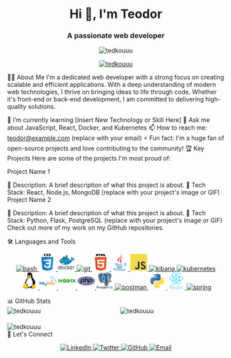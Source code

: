 <h1 align="center">Hi 👋, I'm Teodor</h1>
<h3 align="center">A passionate web developer</h3>
<p align="center">
  <img src="https://komarev.com/ghpvc/?username=tedkouuu&label=Profile%20views&color=0e75b6&style=flat" alt="tedkouuu" />
</p>
<p align="center">
  <a href="https://github.com/ryo-ma/github-profile-trophy"><img src="https://github-profile-trophy.vercel.app/?username=tedkouuu&theme=darkhub&margin-w=15&margin-h=15&no-bg=true" alt="tedkouuu" /></a>
</p>
👨‍💻 About Me
I'm a dedicated web developer with a strong focus on creating scalable and efficient applications. With a deep understanding of modern web technologies, I thrive on bringing ideas to life through code. Whether it's front-end or back-end development, I am committed to delivering high-quality solutions.

<br>

🌱 I’m currently learning [Insert New Technology or Skill Here]
💬 Ask me about JavaScript, React, Docker, and Kubernetes
📫 How to reach me: teodor@example.com (replace with your email)
⚡ Fun fact: I'm a huge fan of open-source projects and love contributing to the community!
🏆 Key Projects
Here are some of the projects I'm most proud of:

Project Name 1

🚀 Description: A brief description of what this project is about.
🌟 Tech Stack: React, Node.js, MongoDB
 (replace with your project's image or GIF)
Project Name 2

🚀 Description: A brief description of what this project is about.
🌟 Tech Stack: Python, Flask, PostgreSQL
 (replace with your project's image or GIF)
Check out more of my work on my GitHub repositories.

🛠️ Languages and Tools
<p align="center">
  <a href="https://www.gnu.org/software/bash/" target="_blank" rel="noreferrer">
    <img src="https://www.vectorlogo.zone/logos/gnu_bash/gnu_bash-icon.svg" alt="bash" width="40" height="40"/>
  </a>
  <a href="https://www.w3schools.com/css/" target="_blank" rel="noreferrer">
    <img src="https://raw.githubusercontent.com/devicons/devicon/master/icons/css3/css3-original-wordmark.svg" alt="css3" width="40" height="40"/>
  </a>
  <a href="https://www.docker.com/" target="_blank" rel="noreferrer">
    <img src="https://raw.githubusercontent.com/devicons/devicon/master/icons/docker/docker-original-wordmark.svg" alt="docker" width="40" height="40"/>
  </a>
  <a href="https://git-scm.com/" target="_blank" rel="noreferrer">
    <img src="https://www.vectorlogo.zone/logos/git-scm/git-scm-icon.svg" alt="git" width="40" height="40"/>
  </a>
  <a href="https://www.w3.org/html/" target="_blank" rel="noreferrer">
    <img src="https://raw.githubusercontent.com/devicons/devicon/master/icons/html5/html5-original-wordmark.svg" alt="html5" width="40" height="40"/>
  </a>
  <a href="https://www.java.com" target="_blank" rel="noreferrer">
    <img src="https://raw.githubusercontent.com/devicons/devicon/master/icons/java/java-original.svg" alt="java" width="40" height="40"/>
  </a>
  <a href="https://developer.mozilla.org/en-US/docs/Web/JavaScript" target="_blank" rel="noreferrer">
    <img src="https://raw.githubusercontent.com/devicons/devicon/master/icons/javascript/javascript-original.svg" alt="javascript" width="40" height="40"/>
  </a>
  <a href="https://www.elastic.co/kibana" target="_blank" rel="noreferrer">
    <img src="https://www.vectorlogo.zone/logos/elasticco_kibana/elasticco_kibana-icon.svg" alt="kibana" width="40" height="40"/>
  </a>
  <a href="https://kubernetes.io" target="_blank" rel="noreferrer">
    <img src="https://www.vectorlogo.zone/logos/kubernetes/kubernetes-icon.svg" alt="kubernetes" width="40" height="40"/>
  </a>
  <a href="https://www.linux.org/" target="_blank" rel="noreferrer">
    <img src="https://raw.githubusercontent.com/devicons/devicon/master/icons/linux/linux-original.svg" alt="linux" width="40" height="40"/>
  </a>
  <a href="https://www.mysql.com/" target="_blank" rel="noreferrer">
    <img src="https://raw.githubusercontent.com/devicons/devicon/master/icons/mysql/mysql-original-wordmark.svg" alt="mysql" width="40" height="40"/>
  </a>
  <a href="https://www.nginx.com" target="_blank" rel="noreferrer">
    <img src="https://raw.githubusercontent.com/devicons/devicon/master/icons/nginx/nginx-original.svg" alt="nginx" width="40" height="40"/>
  </a>
  <a href="https://www.php.net" target="_blank" rel="noreferrer">
    <img src="https://raw.githubusercontent.com/devicons/devicon/master/icons/php/php-original.svg" alt="php" width="40" height="40"/>
  </a>
  <a href="https://www.postgresql.org" target="_blank" rel="noreferrer">
    <img src="https://raw.githubusercontent.com/devicons/devicon/master/icons/postgresql/postgresql-original-wordmark.svg" alt="postgresql" width="40" height="40"/>
  </a>
  <a href="https://postman.com" target="_blank" rel="noreferrer">
    <img src="https://www.vectorlogo.zone/logos/getpostman/getpostman-icon.svg" alt="postman" width="40" height="40"/>
  </a>
  <a href="https://www.python.org" target="_blank" rel="noreferrer">
    <img src="https://raw.githubusercontent.com/devicons/devicon/master/icons/python/python-original.svg" alt="python" width="40" height="40"/>
  </a>
  <a href="https://reactjs.org/" target="_blank" rel="noreferrer">
    <img src="https://raw.githubusercontent.com/devicons/devicon/master/icons/react/react-original-wordmark.svg" alt="react" width="40" height="40"/>
  </a>
  <a href="https://spring.io/" target="_blank" rel="noreferrer">
    <img src="https://www.vectorlogo.zone/logos/springio/springio-icon.svg" alt="spring" width="40" height="40"/>
  </a>
</p>
📊 GitHub Stats
<div style="display: flex; flex-direction: row; justify-content: space-between;">
  <img src="https://github-readme-stats.vercel.app/api?username=tedkouuu&show_icons=true&locale=en&theme=radical" alt="tedkouuu" width="48%"/>
  <img src="https://github-readme-stats.vercel.app/api/top-langs?username=tedkouuu&show_icons=true&locale=en&layout=compact&theme=radical" alt="tedkouuu" width="48%"/>
</div>
<div style="display: flex; justify-content: center; margin-top: 20px;">
  <img src="https://github-readme-streak-stats.herokuapp.com/?user=tedkouuu&theme=radical" alt="tedkouuu" width="100%"/>
</div>
🤝 Let's Connect
<p align="center">
  <a href="https://linkedin.com/in/your-linkedin-profile" target="_blank">
    <img src="https://img.shields.io/badge/LinkedIn-0A66C2?style=for-the-badge&logo=linkedin&logoColor=white" alt="LinkedIn"/>
  </a>
  <a href="https://twitter.com/your-twitter-profile" target="_blank">
    <img src="https://img.shields.io/badge/Twitter-1DA1F2?style=for-the-badge&logo=twitter&logoColor=white" alt="Twitter"/>
  </a>
  <a href="https://github.com/tedkouuu" target="_blank">
    <img src="https://img.shields.io/badge/GitHub-333?style=for-the-badge&logo=github&logoColor=white" alt="GitHub"/>
  </a>
  <a href="mailto:teodor@example.com" target="_blank">
    <img src="https://img.shields.io/badge/Email-EA4335?style=for-the-badge&logo=gmail&logoColor=white" alt="Email"/>
